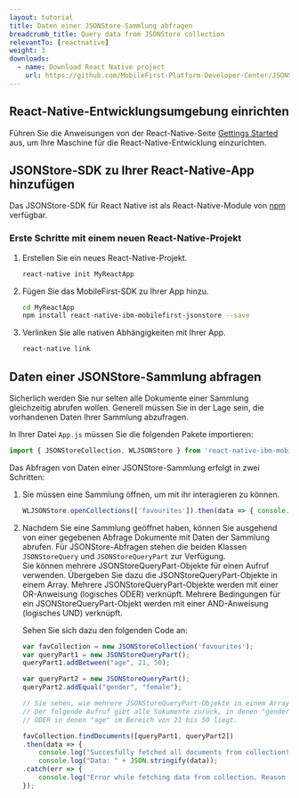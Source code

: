 ```yaml
---
layout: tutorial
title: Daten einer JSONStore-Sammlung abfragen
breadcrumb_title: Query data from JSONStore collection
relevantTo: [reactnative]
weight: 3
downloads:
  - name: Download React Native project
    url: https://github.com/MobileFirst-Platform-Developer-Center/JSONStoreReactNative
---
```

<!-- NLS_CHARSET=UTF-8 -->
##  React-Native-Entwicklungsumgebung einrichten
Führen Sie die Anweisungen von der React-Native-Seite [Gettings Started](https://facebook.github.io/react-native/docs/getting-started.html) aus, um Ihre Maschine für die React-Native-Entwicklung einzurichten.

##  JSONStore-SDK zu Ihrer React-Native-App hinzufügen
Das JSONStore-SDK für React Native ist als React-Native-Module von [npm](https://www.npmjs.com/package/react-native-mobilefirst-jsonstore) verfügbar.

### Erste Schritte mit einem neuen React-Native-Projekt
1. Erstellen Sie ein neues React-Native-Projekt.
    ```bash
    react-native init MyReactApp
    ```

2. Fügen Sie das MobileFirst-SDK zu Ihrer App hinzu.
    ```bash
    cd MyReactApp
    npm install react-native-ibm-mobilefirst-jsonstore --save
    ```

3.  Verlinken Sie alle nativen Abhängigkeiten mit Ihrer App.
    ```bash
    react-native link
    ```

## Daten einer JSONStore-Sammlung abfragen
Sicherlich werden Sie nur selten alle Dokumente einer Sammlung gleichzeitig abrufen wollen. Generell müssen Sie in der Lage sein, die vorhandenen Daten Ihrer Sammlung abzufragen. 

In Ihrer Datei `App.js` müssen Sie die folgenden Pakete importieren: 

```javascript
import { JSONStoreCollection, WLJSONStore } from 'react-native-ibm-mobilefirst-jsonstore';
```

Das Abfragen von Daten einer JSONStore-Sammlung erfolgt in zwei Schritten:

1. Sie müssen eine Sammlung öffnen, um mit ihr interagieren zu können.
    ```javascript
    WLJSONStore.openCollections(['favourites']).then(data => { console.log(data); }).catch(err =>{ console.log(err); });
    ```

2. Nachdem Sie eine Sammlung geöffnet haben, können Sie ausgehend von einer gegebenen Abfrage Dokumente mit Daten der Sammlung abrufen. Für JSONStore-Abfragen stehen die beiden Klassen `JSONStoreQuery` und `JSONStoreQueryPart` zur Verfügung.<br/>
    Sie können mehrere JSONStoreQueryPart-Objekte für einen Aufruf verwenden. Übergeben Sie dazu die JSONStoreQueryPart-Objekte in einem Array.
    Mehrere JSONStoreQueryPart-Objekte werden mit einer OR-Anweisung (logisches ODER) verknüpft.
    Mehrere Bedingungen für ein JSONStoreQueryPart-Objekt werden mit einer AND-Anweisung (logisches UND) verknüpft. 

    Sehen Sie sich dazu den folgenden Code an:

    ```javascript
    var favCollection = new JSONStoreCollection('favourites');
    var queryPart1 = new JSONStoreQueryPart();
    queryPart1.addBetween("age", 21, 50);

    var queryPart2 = new JSONStoreQueryPart();
    queryPart2.addEqual("gender", "female");

    // Sie sehen, wie mehrere JSONStoreQueryPart-Objekte in einem Array übergeben werden, um eine komplexe Abfrage zu erstellen.
    // Der folgende Aufruf gibt alle Sokumente zurück, in denen "gender" auf "female" gesetzt ist
    // ODER in denen "age" im Bereich von 21 bis 50 liegt.

    favCollection.findDocuments([queryPart1, queryPart2])
    .then(data => {
    	console.log("Succesfully fetched all documents from collection!"));
    	console.log("Data: " + JSON.stringify(data));
    .catch(err => {
    	console.log("Error while fetching data from collection. Reason : " + err);
    });
    ```    
